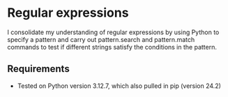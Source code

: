 # Regular expressions

I consolidate my understanding of regular expressions by using Python to specify a pattern and carry out pattern.search and pattern.match commands to test if different strings satisfy the conditions in the pattern.

## Requirements

- Tested on Python version 3.12.7, which also pulled in pip (version 24.2)
